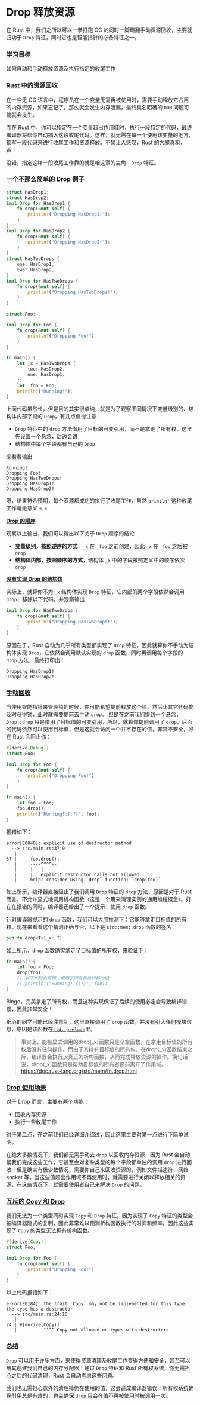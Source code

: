 # Drop 释放资源

在 Rust 中，我们之所以可以一拳打跑 GC 的同时一脚踢翻手动资源回收，主要就归功于 `Drop` 特征，同时它也是智能指针的必备特征之一。

### [学习目标](https://course.rs/advance/smart-pointer/drop.html#%E5%AD%A6%E4%B9%A0%E7%9B%AE%E6%A0%87) <a href="#xue-xi-mu-biao" id="xue-xi-mu-biao"></a>

如何自动和手动释放资源及执行指定的收尾工作

### [Rust 中的资源回收](https://course.rs/advance/smart-pointer/drop.html#rust-%E4%B8%AD%E7%9A%84%E8%B5%84%E6%BA%90%E5%9B%9E%E6%94%B6) <a href="#rust-zhong-de-zi-yuan-hui-shou" id="rust-zhong-de-zi-yuan-hui-shou"></a>

在一些无 GC 语言中，程序员在一个变量无需再被使用时，需要手动释放它占用的内存资源，如果忘记了，那么就会发生内存泄漏，最终臭名昭著的 `OOM` 问题可能就会发生。

而在 Rust 中，你可以指定在一个变量超出作用域时，执行一段特定的代码，最终编译器将帮你自动插入这段收尾代码。这样，就无需在每一个使用该变量的地方，都写一段代码来进行收尾工作和资源释放。不禁让人感叹，Rust 的大腿真粗，香！

没错，指定这样一段收尾工作靠的就是咱这章的主角 - `Drop` 特征。

### [一个不那么简单的 Drop 例子](https://course.rs/advance/smart-pointer/drop.html#%E4%B8%80%E4%B8%AA%E4%B8%8D%E9%82%A3%E4%B9%88%E7%AE%80%E5%8D%95%E7%9A%84-drop-%E4%BE%8B%E5%AD%90) <a href="#yi-ge-bu-na-me-jian-dan-de-drop-li-zi" id="yi-ge-bu-na-me-jian-dan-de-drop-li-zi"></a>

```rust
struct HasDrop1;
struct HasDrop2;
impl Drop for HasDrop1 {
    fn drop(&mut self) {
        println!("Dropping HasDrop1!");
    }
}
impl Drop for HasDrop2 {
    fn drop(&mut self) {
        println!("Dropping HasDrop2!");
    }
}
struct HasTwoDrops {
    one: HasDrop1,
    two: HasDrop2,
}
impl Drop for HasTwoDrops {
    fn drop(&mut self) {
        println!("Dropping HasTwoDrops!");
    }
}

struct Foo;

impl Drop for Foo {
    fn drop(&mut self) {
        println!("Dropping Foo!")
    }
}

fn main() {
    let _x = HasTwoDrops {
        two: HasDrop2,
        one: HasDrop1,
    };
    let _foo = Foo;
    println!("Running!");
}
```

上面代码虽然长，但是目的其实很单纯，就是为了观察不同情况下变量级别的、结构体内部字段的 `Drop`，有几点值得注意：

* `Drop` 特征中的 `drop` 方法借用了目标的可变引用，而不是拿走了所有权，这里先设置一个悬念，后边会讲
* 结构体中每个字段都有自己的 `Drop`

来看看输出：

```console
Running!
Dropping Foo!
Dropping HasTwoDrops!
Dropping HasDrop1!
Dropping HasDrop2!
```

嗯，结果符合预期，每个资源都成功的执行了收尾工作，虽然 `println!` 这种收尾工作毫无意义 =,=

[**Drop 的顺序**](https://course.rs/advance/smart-pointer/drop.html#drop-%E7%9A%84%E9%A1%BA%E5%BA%8F)

观察以上输出，我们可以得出以下关于 `Drop` 顺序的结论

* **变量级别，按照逆序的方式**，`_x` 在 `_foo` 之前创建，因此 `_x` 在 `_foo` 之后被 `drop`
* **结构体内部，按照顺序的方式**，结构体 `_x` 中的字段按照定义中的顺序依次 `drop`

[**没有实现 Drop 的结构体**](https://course.rs/advance/smart-pointer/drop.html#%E6%B2%A1%E6%9C%89%E5%AE%9E%E7%8E%B0-drop-%E7%9A%84%E7%BB%93%E6%9E%84%E4%BD%93)

实际上，就算你不为 `_x` 结构体实现 `Drop` 特征，它内部的两个字段依然会调用 `drop`，移除以下代码，并观察输出：

```rust
impl Drop for HasTwoDrops {
    fn drop(&mut self) {
        println!("Dropping HasTwoDrops!");
    }
}

```

原因在于，Rust 自动为几乎所有类型都实现了 `Drop` 特征，因此就算你不手动为结构体实现 `Drop`，它依然会调用默认实现的 `drop` 函数，同时再调用每个字段的 `drop` 方法，最终打印出：

```cnosole
Dropping HasDrop1!
Dropping HasDrop2!
```

### [手动回收](https://course.rs/advance/smart-pointer/drop.html#%E6%89%8B%E5%8A%A8%E5%9B%9E%E6%94%B6) <a href="#shou-dong-hui-shou" id="shou-dong-hui-shou"></a>

当使用智能指针来管理锁的时候，你可能希望提前释放这个锁，然后让其它代码能及时获得锁，此时就需要提前去手动 `drop`。 但是在之前我们提到一个悬念，`Drop::drop` 只是借用了目标值的可变引用，所以，就算你提前调用了 `drop`，后面的代码依然可以使用目标值，但是这就会访问一个并不存在的值，非常不安全，好在 Rust 会阻止你：

```rust
#[derive(Debug)]
struct Foo;

impl Drop for Foo {
    fn drop(&mut self) {
        println!("Dropping Foo!")
    }
}

fn main() {
    let foo = Foo;
    foo.drop();
    println!("Running!:{:?}", foo);
}
```

报错如下：

```console
error[E0040]: explicit use of destructor method
  --> src/main.rs:37:9
   |
37 |     foo.drop();
   |     ----^^^^--
   |     |   |
   |     |   explicit destructor calls not allowed
   |     help: consider using `drop` function: `drop(foo)`
```

如上所示，编译器直接阻止了我们调用 `Drop` 特征的 `drop` 方法，原因是对于 Rust 而言，不允许显式地调用析构函数（这是一个用来清理实例的通用编程概念）。好在在报错的同时，编译器还给出了一个提示：使用 `drop` 函数。

针对编译器提示的 `drop` 函数，我们可以大胆推测下：它能够拿走目标值的所有权。现在来看看这个猜测正确与否，以下是 `std::mem::drop` 函数的签名：

```rust
pub fn drop<T>(_x: T)
```

如上所示，`drop` 函数确实拿走了目标值的所有权，来验证下：

```rust
fn main() {
    let foo = Foo;
    drop(foo);
    // 以下代码会报错：借用了所有权被转移的值
    // println!("Running!:{:?}", foo);
}
```

Bingo，完美拿走了所有权，而且这种实现保证了后续的使用必定会导致编译错误，因此非常安全！

细心的同学可能已经注意到，这里直接调用了 `drop` 函数，并没有引入任何模块信息，原因是该函数在[`std::prelude`](https://course.rs/appendix/prelude.html)里。

> 事实上，能被显式调用的drop(\_x)函数只是个空函数，在拿走目标值的所有权后没有任何操作。而由于其持有目标值的所有权，在drop(\_x)函数结束之际，编译器会执行\_x真正的析构函数，从而完成释放资源的操作。换句话说，drop(\_x)函数只是帮助目标值的所有者提前离开了作用域。https://doc.rust-lang.org/std/mem/fn.drop.html

### [Drop 使用场景](https://course.rs/advance/smart-pointer/drop.html#drop-%E4%BD%BF%E7%94%A8%E5%9C%BA%E6%99%AF) <a href="#drop-shi-yong-chang-jing" id="drop-shi-yong-chang-jing"></a>

对于 Drop 而言，主要有两个功能：

* 回收内存资源
* 执行一些收尾工作

对于第二点，在之前我们已经详细介绍过，因此这里主要对第一点进行下简单说明。

在绝大多数情况下，我们都无需手动去 `drop` 以回收内存资源，因为 Rust 会自动帮我们完成这些工作，它甚至会对复杂类型的每个字段都单独的调用 `drop` 进行回收！但是确实有极少数情况，需要你自己来回收资源的，例如文件描述符、网络 socket 等，当这些值超出作用域不再使用时，就需要进行关闭以释放相关的资源，在这些情况下，就需要使用者自己来解决 `Drop` 的问题。

### [互斥的 Copy 和 Drop](https://course.rs/advance/smart-pointer/drop.html#%E4%BA%92%E6%96%A5%E7%9A%84-copy-%E5%92%8C-drop) <a href="#hu-chi-de-copy-he-drop" id="hu-chi-de-copy-he-drop"></a>

我们无法为一个类型同时实现 `Copy` 和 `Drop` 特征。因为实现了 `Copy` 特征的类型会被编译器隐式的复制，因此非常难以预测析构函数执行的时间和频率。因此这些实现了 `Copy` 的类型无法拥有析构函数。

```rust
#[derive(Copy)]
struct Foo;

impl Drop for Foo {
    fn drop(&mut self) {
        println!("Dropping Foo!")
    }
}

```

以上代码报错如下：

```console
error[E0184]: the trait `Copy` may not be implemented for this type; the type has a destructor
  --> src/main.rs:24:10
   |
24 | #[derive(Copy)]
   |          ^^^^ Copy not allowed on types with destructors
```

### [总结](https://course.rs/advance/smart-pointer/drop.html#%E6%80%BB%E7%BB%93) <a href="#zong-jie" id="zong-jie"></a>

`Drop` 可以用于许多方面，来使得资源清理及收尾工作变得方便和安全，甚至可以用其创建我们自己的内存分配器！通过 `Drop` 特征和 Rust 所有权系统，你无需担心之后的代码清理，Rust 会自动考虑这些问题。

我们也无需担心意外的清理掉仍在使用的值，这会造成编译器错误：所有权系统确保引用总是有效的，也会确保 `drop` 只会在值不再被使用时被调用一次。
